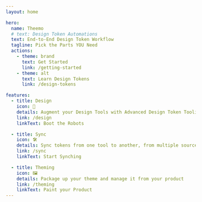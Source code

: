 ```yaml
---
layout: home

hero:
  name: Theemo
  # text: Design Token Automations
  text: End-to-End Design Token Workflow
  tagline: Pick the Parts YOU Need
  actions:
    - theme: brand
      text: Get Started
      link: /getting-started
    - theme: alt
      text: Learn Design Tokens
      link: /design-tokens

features:
  - title: Design
    icon: 🎨
    details: Augment your Design Tools with Advanced Design Token Tooling
    link: /design
    linkText: Boot the Robots

  - title: Sync
    icon: 🛠️
    details: Sync tokens from one tool to another, from multiple sources to multiple targets.
    link: /sync
    linkText: Start Synching

  - title: Theming
    icon: 🖼️
    details: Package up your theme and manage it from your product
    link: /theming
    linkText: Paint your Product
---
```


